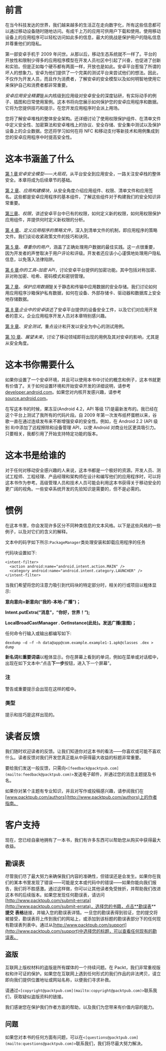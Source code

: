 # 前言

在当今科技发达的世界，我们越来越多的生活正在走向数字化，所有这些信息都可以通过移动设备随时随地访问。有成千上万的应用可供用户下载和使用。使用移动设备上的应用程序可以轻松访问如此多的信息，最大的挑战是保护用户的隐私信息并尊重他们的隐私。

第一部安卓手机于 2009 年问世。从那以后，移动生态系统就不一样了。平台的开放性和限制少得多的应用程序模型在开发人员社区中引起了兴奋，也促进了创新和实验。但是正如每个硬币都有两面一样，开放也是如此。安卓平台惹恼了所谓的坏人的想象力。安卓为他们提供了一个完美的测试平台来尝试他们的想法。因此，不仅作为开发人员，而且作为消费者，了解安卓的安全模型以及如何明智地使用它来保护自己和消费者都非常重要。

*安卓应用安全精要*是从内核级到应用级对安卓安全的深度钻研，有实际动手的例子、插图和日常使用案例。这本书将向您展示如何保护您的安卓应用程序和数据。它将为您提供技巧和提示，在您开发应用程序时会派上用场。

您将了解安卓堆栈的整体安全架构。还详细讨论了使用权限保护组件、在清单文件中定义安全性、加密算法和安卓堆栈上的协议、安全存储、安全集中测试以及保护设备上的企业数据。您还将学习如何在将 NFC 和移动支付等新技术和用例集成到您的安卓应用程序中时提高安全性。

# 这本书涵盖了什么

[第 1 章](01.html "Chapter 1. The Android Security Model – the Big Picture")*安卓安全模型——大局观*，从平台安全到应用安全，一路关注安卓栈的整体安全。本章将成为后续章节的基础。

[第 2 章](02.html "Chapter 2. Application Building Blocks")、*应用构建模块*，从安全角度介绍应用组件、权限、清单文件和应用签名。这些都是安卓应用程序的基本组件，了解这些组件对于构建我们的安全知识非常重要。

[第三章](03.html "Chapter 3. Permissions")、*权限*，讲述安卓平台中已有的权限，如何定义新的权限，如何用权限保护应用组件，并提供何时定义新权限的分析。

[第 4 章](04.html "Chapter 4. Defining the Application's Policy File")、*定义应用程序的策略文件*，深入到清单文件的机制，即应用程序的策略文件。我们谈论收紧政策文件的技巧和诀窍。

[第 5 章](05.html "Chapter 5. Respect Your Users")、*尊重你的用户*，涵盖了正确处理用户数据的最佳实践。这一点很重要，因为开发者的声誉取决于用户评论和评级。开发者还应该小心谨慎地处理用户隐私信息，以免落入法律陷阱。

[第 6 章](06.html "Chapter 6. Your Tools – Crypto APIs")*你的工具–加密 API*，讨论安卓平台提供的加密功能。其中包括对称加密、非对称加密、哈希、密码模式和密钥管理。

[第 7 章](07.html "Chapter 7. Securing Application Data")、*保护应用数据*是关于静态和传输中应用数据的安全存储。我们讨论如何用应用程序沙箱保护私有数据，如何在设备、外部存储卡、驱动器和数据库上安全地存储数据。

[第 8 章](08.html "Chapter 8. Android in the Enterprise")*企业中的安卓*讲述了安卓平台提供的设备安全工件，以及它们对应用开发者的意义。企业应用程序开发人员对本章特别感兴趣。

[第 9 章](09.html "Chapter 9. Testing for Security")、*安全测试*，重点设计和开发以安全为中心的测试用例。

[第 10 章](10.html "Chapter 10. Looking into the Future")、*展望未来*，讨论了移动领域即将出现的用例及其对安卓的影响，尤其是从安全角度。

# 这本书你需要什么

如果你设置了一个安卓环境，并且可以使用本书中讨论的概念和例子，这本书就更有价值了。关于如何设置环境和开始安卓开发的详细说明，请参考[developer.android.com](http://developer.android.com)。如果您对内核开发感兴趣，请参考[source.android.com](http://source.android.com)。

在写这本书的时候，果冻豆(Android 4.2，API 等级 17)是最新发布的。我已经在这个平台上测试了我所有的代码片段。自 2009 年第一次发布纸杯蛋糕以来，谷歌一直在通过连续发布来不断增强安卓的安全性。例如，在 Android 2.2 (API 级别 8)中添加了远程擦除和设备管理 API，以使 Android 对商业社区更具吸引力。只要相关，我都引用了开始支持特定功能的版本。

# 这本书是给谁的

对于任何对移动安全感兴趣的人来说，这本书都是一个极好的资源。开发人员、测试工程师、工程经理、产品经理和架构师在设计和编写他们的应用程序时，可以将这本书作为参考。高级管理人员和技术人员可能会利用这本书获得关于移动安全的更广阔的视角。一些安卓系统开发的先验知识是需要的，但不是必需的。

# 惯例

在这本书里，你会发现许多区分不同种类信息的文本风格。以下是这些风格的一些例子，以及对它们的含义的解释。

文本中的码字如下所示:`PackageManager`类处理安装和卸载应用程序的任务

代码块设置如下:

```
<intent-filter>
  <action android:name="android.intent.action.MAIN" />
  <category android:name="android.intent.category.LAUNCHER" />
</intent-filter>
```

当我们希望将您的注意力吸引到代码块的特定部分时，相关的行或项目以粗体显示:

**意向意向=新意向(“我的-本地-广播”)；**

**Intent.putExtra(“消息”，“你好，世界！”);**

**LocalBroadCastManager . GetInstance(此处)。发送广播(意图)；**

任何命令行输入或输出都编写如下:

```
dexdump –d –f –h data@app@com.example.example1-1.apk@classes .dex > dump

```

**新名词**和**重要词语**以粗体显示。你在屏幕上看到的单词，例如在菜单或对话框中，出现在如下文本中:“点击**下一步**按钮，进入下一个屏幕”。

### 注

警告或重要提示会出现在这样的框中。

### 类型

提示和技巧是这样出现的。

# 读者反馈

我们随时欢迎读者的反馈。让我们知道你对这本书的看法——你喜欢或可能不喜欢什么。读者反馈对我们开发您真正能从中获得最大收益的标题非常重要。

要给我们发送一般反馈，只需向`<[feedback@packtpub.com](mailto:feedback@packtpub.com)>`发送电子邮件，并通过您的消息主题提及书名。

如果你对某个主题有专业知识，并且对写作或投稿感兴趣，请参阅我们在[www.packtpub.com/authors](http://www.packtpub.com/authors)上的作者指南。

# 客户支持

现在，您已经自豪地拥有了一本书，我们有许多东西可以帮助您从购买中获得最大收益。

## 勘误表

尽管我们尽了最大努力来确保我们内容的准确性，但错误还是会发生。如果你在我们的某本书里发现了错误——可能是文本或代码中的错误——如果你能向我们报告，我们将不胜感激。通过这样做，你可以让其他读者免受挫折，并帮助我们改进这本书的后续版本。如果您发现任何勘误表，请访问[http://www.packtpub.com/submit-errata](http://www.packtpub.com/submit-errata)，选择您的书籍，点击**勘误表** **提交** **表格**链接，并输入您的勘误表详情。一旦您的勘误表得到验证，您的提交将被接受，勘误表将上传到我们的网站上，或添加到该标题的勘误表部分下的任何现有勘误表列表中。通过从[http://www.packtpub.com/support](http://www.packtpub.com/support)中选择您的标题，可以查看任何现有的勘误表。

## 盗版

互联网上版权材料的盗版是所有媒体的一个持续问题。在 Packt，我们非常重视版权和许可证的保护。如果您在互联网上遇到任何形式的我们作品的非法拷贝，请立即向我们提供位置地址或网站名称，以便我们寻求补救。

请通过`<[copyright@packtpub.com](mailto:copyright@packtpub.com)>`联系我们，获取疑似盗版资料的链接。

我们感谢您在保护我们作者方面的帮助，以及我们为您带来有价值内容的能力。

## 问题

如果您对本书的任何方面有问题，可以在`<[questions@packtpub.com](mailto:questions@packtpub.com)>`联系我们，我们将尽最大努力解决。